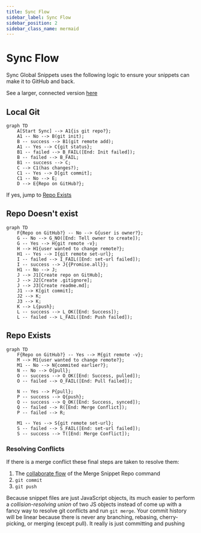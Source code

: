 ```yaml
---
title: Sync Flow
sidebar_label: Sync Flow
sidebar_position: 2
sidebar_class_name: mermaid
---
```


# Sync Flow

Sync Global Snippets uses the following logic to ensure your snippets can make it to GitHub and back.

See a larger, connected version [here](/src/pages/snippet-sync-full.mdx)

## Local Git

```mermaid
graph TD
    A[Start Sync] --> A1{is git repo?};
    A1 -- No --> B(git init);
    B -- success --> B1(git remote add);
    A1 -- Yes --> C{git status};
    B1 -- failed --> B_FAIL([End: Init failed]);
    B -- failed --> B_FAIL;
    B1 -- success --> C;
    C --> C1(has changes?);
    C1 -- Yes --> D[git commit];
    C1 -- No --> E;
    D --> E{Repo on GitHub?};
```

If yes, jump to [Repo Exists](#repo-exists)

## Repo Doesn't exist

```mermaid
graph TD
    F{Repo on GitHub?} -- No --> G{user is owner?};
    G -- No --> G_NO([End: Tell owner to create]);
    G -- Yes --> H{git remote -v};
    H --> H1{user wanted to change remote?};
    H1 -- Yes --> I{git remote set-url};
    I -- failed --> I_FAIL([End: set-url failed]);
    I -- success --> J{{Promise.all}};
    H1 -- No --> J;
    J --> J1[Create repo on GitHub];
    J --> J2[Create .gitignore];
    J --> J3[Create readme.md];
    J1 --> K[git commit];
    J2 --> K;
    J3 --> K;
    K --> L{push};
    L -- success --> L_OK([End: Success]);
    L -- failed --> L_FAIL([End: Push failed]);
```

## Repo Exists

```mermaid
graph TD
    F{Repo on GitHub?} -- Yes --> M{git remote -v};
    M --> M1{user wanted to change remote?};
    M1 -- No --> N{commited earlier?};
    N -- No --> O{pull};
    O -- success --> O_OK([End: Success, pulled]);
    O -- failed --> O_FAIL([End: Pull failed]);

    N -- Yes --> P{pull};
    P -- success --> Q{push};
    Q -- success --> Q_OK([End: Success, synced]);
    Q -- failed --> R([End: Merge Conflict]);
    P -- failed --> R;

    M1 -- Yes --> S{git remote set-url};
    S -- failed --> S_FAIL([End: set-url failed]);
    S -- success --> T([End: Merge Conflict]);
```

### Resolving Conflicts

If there is a merge conflict these final steps are taken to resolve them: 

1. The [collaborate flow](/docs/github-integration/truly-global/collaborate-flow.md) of the Merge Snippet Repo command
2. `git commit`
3. `git push`

Because snippet files are just JavaScript objects, its much easier to perform a *collision-resolving union* of two JS objects instead of come up with a fancy way to resolve git conflicts and run `git merge`. Your commit history will be linear because there is never any branching, rebasing, cherry-picking, or merging (except pull). It really is just committing and pushing
